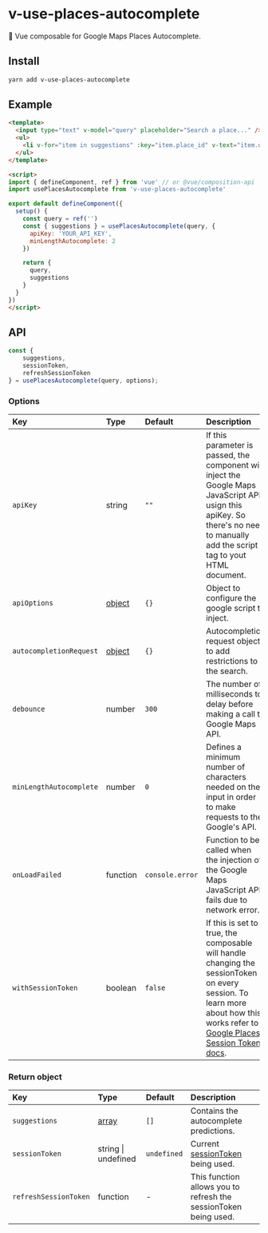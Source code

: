 # v-use-places-autocomplete

📍 Vue composable for Google Maps Places Autocomplete.

## Install

```sh
yarn add v-use-places-autocomplete
```

## Example

```html
<template>
  <input type="text" v-model="query" placeholder="Search a place..." />
  <ul>
    <li v-for="item in suggestions" :key="item.place_id" v-text="item.description" />
  </ul>
</template>

<script>
import { defineComponent, ref } from 'vue' // or @vue/composition-api
import usePlacesAutocomplete from 'v-use-places-autocomplete'

export default defineComponent({
  setup() {
    const query = ref('')
    const { suggestions } = usePlacesAutocomplete(query, {
      apiKey: 'YOUR_API_KEY',
      minLengthAutocomplete: 2
    })

    return {
      query,
      suggestions
    }
  }
})
</script>
```

## API

```js
const {
    suggestions,
    sessionToken,
    refreshSessionToken
} = usePlacesAutocomplete(query, options);
```

### Options

| Key | Type | Default | Description |
| :----- | :-------- | :---------- | :---------- |
| `apiKey` | string | `""` | If this parameter is passed, the component will inject the Google Maps JavaScript API usign this apiKey. So there's no need to manually add the script tag to yout HTML document. |
| `apiOptions` | [object](https://developers.google.com/maps/documentation/javascript/localization) | `{}` | Object to configure the google script to inject. |
| `autocompletionRequest` | [object](https://developers.google.com/maps/documentation/javascript/reference/places-autocomplete-service#AutocompletionRequest) | `{}` | Autocompletion request object to add restrictions to the search. |
| `debounce` | number | `300` | The number of milliseconds to delay before making a call to Google Maps API. |
| `minLengthAutocomplete` | number | `0` | Defines a minimum number of characters needed on the input in order to make requests to the Google's API. |
| `onLoadFailed` | function | `console.error` | Function to be called when the injection of the Google Maps JavaScript API fails due to network error. |
| `withSessionToken` | boolean | `false` | If this is set to true, the composable will handle changing the sessionToken on every session. To learn more about how this works refer to [Google Places Session Token docs](https://developers.google.com/maps/documentation/places/web-service/session-tokens). |

### Return object

| Key | Type | Default | Description |
| :----- | :-------- | :---------- | :---------- |
| `suggestions` | [array](https://developers.google.com/maps/documentation/javascript/reference/places-autocomplete-service#AutocompletePrediction) | `[]` | Contains the autocomplete predictions. |
| `sessionToken` | string \| undefined | `undefined` | Current [sessionToken](https://developers.google.com/maps/documentation/javascript/reference/places-autocomplete-service) being used. |
| `refreshSessionToken` | function | - | This function allows you to refresh the sessionToken being used. |